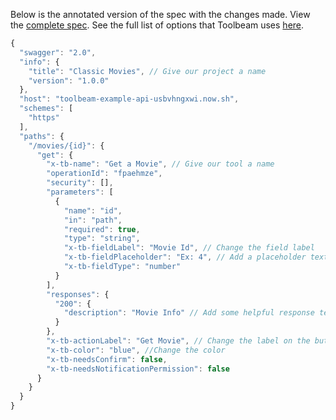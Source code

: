 Below is the annotated version of the spec with the changes made. View the [complete spec](get-movie.json). See the full list of options that Toolbeam uses [here](/README.md#toolbeam-spec).

```javascript
{
  "swagger": "2.0",
  "info": {
    "title": "Classic Movies", // Give our project a name
    "version": "1.0.0"
  },
  "host": "toolbeam-example-api-usbvhngxwi.now.sh",
  "schemes": [
    "https"
  ],
  "paths": {
    "/movies/{id}": {
      "get": {
        "x-tb-name": "Get a Movie", // Give our tool a name
        "operationId": "fpaehmze",
        "security": [],
        "parameters": [
          {
            "name": "id",
            "in": "path",
            "required": true,
            "type": "string",
            "x-tb-fieldLabel": "Movie Id", // Change the field label
            "x-tb-fieldPlaceholder": "Ex: 4", // Add a placeholder text
            "x-tb-fieldType": "number"
          }
        ],
        "responses": {
          "200": {
            "description": "Movie Info" // Add some helpful response text
          }
        },
        "x-tb-actionLabel": "Get Movie", // Change the label on the button
        "x-tb-color": "blue", //Change the color
        "x-tb-needsConfirm": false,
        "x-tb-needsNotificationPermission": false
      }
    }
  }
}
```
